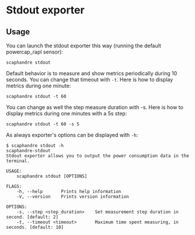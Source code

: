 # Stdout exporter

## Usage

You can launch the stdout exporter this way (running the default powercap_rapl sensor):

	scaphandre stdout

Default behavior is to measure and show metrics periodically during 10 seconds. You can change that timeout with `-t`. Here is how to display metrics during one minute:

    scaphandre stdout -t 60

You can change as well the step measure duration with -s. Here is how to display metrics during one minutes with a 5s step:

    scaphandre stdout -t 60 -s 5

As always exporter's options can be displayed with `-h`:

	$ scaphandre stdout -h
    scaphandre-stdout
    Stdout exporter allows you to output the power consumption data in the terminal.

    USAGE:
        scaphandre stdout [OPTIONS]

    FLAGS:
        -h, --help       Prints help information
        -V, --version    Prints version information

    OPTIONS:
	    -s, --step <step_duration>    Set measurement step duration in second. [default: 2]
        -t, --timeout <timeout>       Maximum time spent measuring, in seconds. [default: 10]
